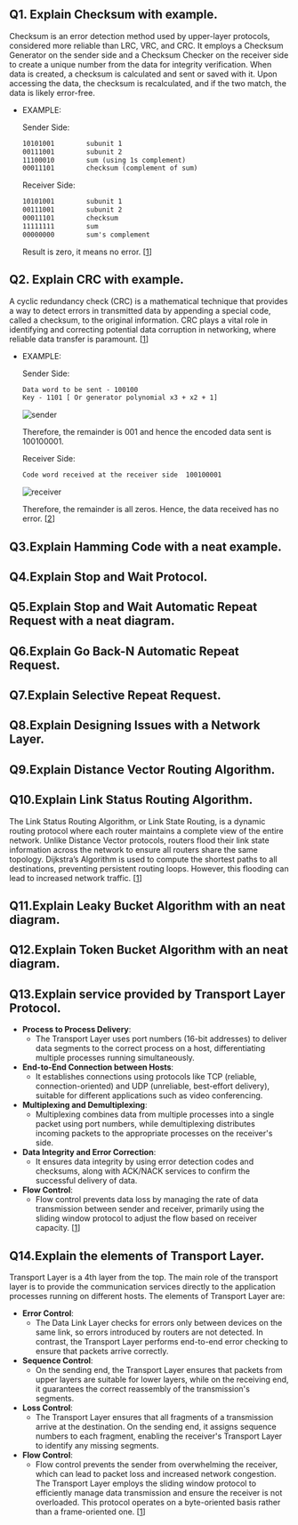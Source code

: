 ## Q1. Explain Checksum with example.
Checksum is an error detection method used by upper-layer protocols, considered more reliable than LRC, VRC, and CRC. It employs a Checksum Generator on the sender side and a Checksum Checker on the receiver side to create a unique number from the data for integrity verification. When data is created, a checksum is calculated and sent or saved with it. Upon accessing the data, the checksum is recalculated, and if the two match, the data is likely error-free.

- EXAMPLE:

    Sender Side:
    ```txt
    10101001        subunit 1  
    00111001        subunit 2        
    11100010        sum (using 1s complement)       
    00011101        checksum (complement of sum)
    ```

    Receiver Side:
    ```txt
    10101001        subunit 1  
    00111001        subunit 2     
    00011101        checksum 
    11111111        sum
    00000000        sum's complement
    ```
    Result is zero, it means no error. [[1](https://www.geeksforgeeks.org/error-detection-code-checksum/)]


## Q2. Explain CRC with example.
A cyclic redundancy check (CRC) is a mathematical technique that provides a way to detect errors in transmitted data by appending a special code, called a checksum, to the original information. CRC plays a vital role in identifying and correcting potential data corruption in networking, where reliable data transfer is paramount. [[1](https://www.purestorage.com/knowledge/cyclic-redundancy-check.html)]
- EXAMPLE: 
    
    Sender Side:
    ```txt
    Data word to be sent - 100100
    Key - 1101 [ Or generator polynomial x3 + x2 + 1]
    ```

    ![sender](https://media.geeksforgeeks.org/wp-content/uploads/rational1.jpg)

    Therefore, the remainder is 001 and hence the encoded data sent is 100100001.
    
    Receiver Side:
    ```txt
    Code word received at the receiver side  100100001
    ```

    ![receiver](https://media.geeksforgeeks.org/wp-content/uploads/rational2.jpg)

    Therefore, the remainder is all zeros. Hence, the
    data received has no error. [[2](https://www.geeksforgeeks.org/modulo-2-binary-division/)]

## Q3.Explain Hamming Code with a neat example.

## Q4.Explain Stop and Wait Protocol.
## Q5.Explain Stop and Wait Automatic Repeat Request with a neat diagram.
## Q6.Explain Go Back-N Automatic Repeat Request.
## Q7.Explain Selective Repeat Request.
## Q8.Explain Designing Issues with a Network Layer.
## Q9.Explain Distance Vector Routing Algorithm.
## Q10.Explain Link Status Routing Algorithm.
The Link Status Routing Algorithm, or Link State Routing, is a dynamic routing protocol where each router maintains a complete view of the entire network. Unlike Distance Vector protocols, routers flood their link state information across the network to ensure all routers share the same topology. Dijkstra’s Algorithm is used to compute the shortest paths to all destinations, preventing persistent routing loops. However, this flooding can lead to increased network traffic. [[1](https://www.geeksforgeeks.org/difference-between-distance-vector-routing-and-link-state-routing/)]
## Q11.Explain Leaky Bucket Algorithm with an neat diagram.
## Q12.Explain Token Bucket Algorithm with an neat diagram.
## Q13.Explain service provided by Transport Layer Protocol.
- **Process to Process Delivery**: 
    - The Transport Layer uses port numbers (16-bit addresses) to deliver data segments to the correct process on a host, differentiating multiple processes running simultaneously.
- **End-to-End Connection between Hosts**:
    - It establishes connections using protocols like TCP (reliable, connection-oriented) and UDP (unreliable, best-effort delivery), suitable for different applications such as video conferencing.
- **Multiplexing and Demultiplexing**: 
    - Multiplexing combines data from multiple processes into a single packet using port numbers, while demultiplexing distributes incoming packets to the appropriate processes on the receiver's side.
- **Data Integrity and Error Correction**: 
    - It ensures data integrity by using error detection codes and checksums, along with ACK/NACK services to confirm the successful delivery of data.
- **Flow Control**: 
    - Flow control prevents data loss by managing the rate of data transmission between sender and receiver, primarily using the sliding window protocol to adjust the flow based on receiver capacity. [[1](https://www.geeksforgeeks.org/transport-layer-responsibilities/)]

## Q14.Explain the elements of Transport Layer.
Transport Layer is a 4th layer from the top. The main role of the transport layer is to provide the communication services directly to the application processes running on different hosts. The elements of Transport Layer are: 
- **Error Control**:  
    - The Data Link Layer checks for errors only between devices on the same link, so errors introduced by routers are not detected. In contrast, the Transport Layer performs end-to-end error checking to ensure that packets arrive correctly.
- **Sequence Control**:  
    - On the sending end, the Transport Layer ensures that packets from upper layers are suitable for lower layers, while on the receiving end, it guarantees the correct reassembly of the transmission's segments.
- **Loss Control**:  
    - The Transport Layer ensures that all fragments of a transmission arrive at the destination. On the sending end, it assigns sequence numbers to each fragment, enabling the receiver's Transport Layer to identify any missing segments.
- **Flow Control**:  
    - Flow control prevents the sender from overwhelming the receiver, which can lead to packet loss and increased network congestion. The Transport Layer employs the sliding window protocol to efficiently manage data transmission and ensure the receiver is not overloaded. This protocol operates on a byte-oriented basis rather than a frame-oriented one. [[1](https://www.javatpoint.com/computer-network-transport-layer)]